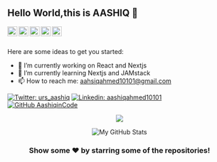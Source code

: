 ## Hello World,this is AASHIQ 👋

<a href="https://twitter.com/urs_aashiq">
  <img align="left" alt="Aashiq's Twitter" width="22px" src="https://cdn.jsdelivr.net/npm/simple-icons@v3/icons/twitter.svg" />
</a>
<a href="https://linkedin.com/in/aashiqahmed10101">
  <img align="left" alt="Aashiq's Linkdein" width="22px" src="https://cdn.jsdelivr.net/npm/simple-icons@v3/icons/linkedin.svg" />
</a>
<a href="https://github.com/AashiqinCode">
  <img align="left" alt="Aashiq's Github" width="22px" src="https://cdn.jsdelivr.net/npm/simple-icons@v3/icons/github.svg" />
</a>
</a>
<a href="https://instagram.com/aashiq._.ahmed/">
  <img align="left" alt="Aashiq's Instagram" width="22px" src="https://cdn.jsdelivr.net/npm/simple-icons@v3/icons/instagram.svg" />
</a>
<a href="https://www.facebook.com/aashiqahmed10101/">
  <img align="left" alt="Aashiq's Facebook" width="22px" src="https://cdn.jsdelivr.net/npm/simple-icons@v3/icons/facebook.svg" />
</a>
<br/>
<br/>

<!--
**AashiqinCode/AashiqinCode** is a ✨ _special_ ✨ repository because its `README.md` (this file) appears on your GitHub profile.-->

Here are some ideas to get you started:

- 🔭 I’m currently working on React and Nextjs
- 🌱 I’m currently learning Nextjs and JAMstack
- 📫 How to reach me: aahsiqahmed10101@gmail.com 


[![Twitter: urs_aashiq](https://img.shields.io/twitter/follow/urs_aashiq?style=social)](https://twitter.com/urs_aashiq)
[![Linkedin: aashiqahmed10101](https://img.shields.io/badge/-aashiqahmed10101-blue?style=flat-square&logo=Linkedin&logoColor=white&link=https://www.linkedin.com/in/aashiqahmed10101/)](https://www.linkedin.com/in/aashiqahmed10101)
[![GitHub AashiqinCode](https://img.shields.io/github/followers/AashiqinCode?label=follow&style=social)](https://github.com/AashiqinCode)

<div align="center">
<a href="https://github.com/AashiqinCode">
  <img align="center" src="https://github-readme-stats.vercel.app/api/top-langs/?username=AashiqinCode&theme=dark&hide_langs_below=1" />
</a>

![My GitHub Stats](https://github-readme-stats.vercel.app/api?username=AashiqinCode&&show_icons=true&title_color=ffffff&icon_color=bb2acf&text_color=daf7dc&bg_color=151515)

</div>

<div align="center">

### Show some ❤️ by starring some of the repositories!

</div>


